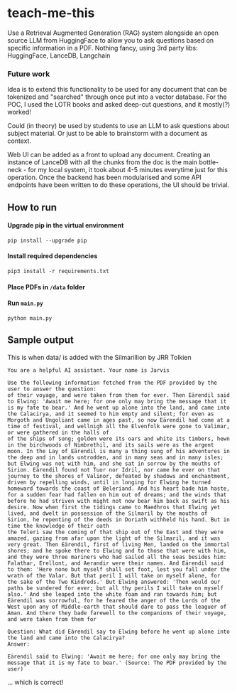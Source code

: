 # teach-me-this

Use a Retrieval Augmented Generation (RAG) system alongside an open source LLM from HuggingFace to allow you to ask questions based on specific information in a PDF. Nothing fancy, using 3rd party libs: HuggingFace, LanceDB, Langchain

### Future work

Idea is to extend this functionality to be used for any document that can be tokenized and "searched" through once put into a vector database. For the POC, I used the LOTR books and asked deep-cut questions, and it mostly(?) worked!

Could (in theory) be used by students to use an LLM to ask questions about subject material. Or just to be able to brainstorm with a document as context.

Web UI can be added as a front to upload any document. Creating an instance of LanceDB with all the chunks from the doc is the main bottle-neck - for my local system, it took about 4-5 minutes everytime just for this operation. Once the backend has been modularised and some API endpoints have been written to do these operations, the UI should be trivial.

## How to run

#### Upgrade pip in the virtual environment

```
pip install --upgrade pip
```

#### Install required dependencies

```
pip3 install -r requirements.txt
```

#### Place PDFs in `/data` folder

#### Run `main.py`

```
python main.py
```

## Sample output

This is when data/ is added with the Silmarillion by JRR Tolkien

```text
You are a helpful AI assistant. Your name is Jarvis

Use the following information fetched from the PDF provided by the user to answer the question:
of their voyage, and were taken from them for ever. Then Eärendil said to Elwing: 'Await me here; for one only may bring the message that it is my fate to bear.' And he went up alone into the land, and came into the Calacirya, and it seemed to him empty and silent; for even as Morgoth and Ungoliant came in ages past, so now Eärendil had come at a time of festival, and wellnigh all the Elvenfolk were gone to Valimar, or were gathered in the halls of
of the ships of song; golden were its oars and white its timbers, hewn in the birchwoods of Nimbrethil, and its sails were as the argent moon. In the Lay of Eärendil is many a thing sung of his adventures in the deep and in lands untrodden, and in many seas and in many isles; but Elwing was not with him, and she sat in sorrow by the mouths of Sirion. Eärendil found not Tuor nor Idril, nor came he ever on that journey to the shores of Valinor, defeated by shadows and enchantment, driven by repelling winds, until in longing for Elwing he turned homeward towards the coast of Beleriand. And his heart bade him haste, for a sudden fear had fallen on him out of dreams; and the winds that before he had striven with might not now bear him back as swift as his desire. Now when first the tidings came to Maedhros that Elwing yet lived, and dwelt in possession of the Silmaril by the mouths of Sirion, he repenting of the deeds in Doriath withheld his hand. But in time the knowledge of their oath
the Teleri saw the coming of that ship out of the East and they were amazed, gazing from afar upon the light of the Silmaril, and it was very great. Then Eärendil, first of living Men, landed on the immortal shores; and he spoke there to Elwing and to those that were with him, and they were three mariners who had sailed all the seas besides him: Falathar, Erellont, and Aerandir were their names. And Eärendil said to them: 'Here none but myself shall set foot, lest you fall under the wrath of the Valar. But that peril I will take on myself alone, for the sake of the Two Kindreds.' But Elwing answered: 'Then would our paths be sundered for ever; but all thy perils I will take on myself also.' And she leaped into the white foam and ran towards him; but Eärendil was sorrowful, for he feared the anger of the Lords of the West upon any of Middle-earth that should dare to pass the leaguer of Aman. And there they bade farewell to the companions of their voyage, and were taken from them for

Question: What did Eärendil say to Elwing before he went up alone into the land and came into the Calacirya?
Answer:

Eärendil said to Elwing: 'Await me here; for one only may bring the message that it is my fate to bear.' (Source: The PDF provided by the user)
```

... which is correct!

